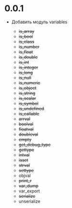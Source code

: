 # 0.0.1

-   Добавить модуль variables

    -   ~~is_array~~
    -   ~~is_bool~~
    -   ~~is_class~~
    -   ~~is_number~~
    -   ~~is_float~~
    -   ~~is_double~~
    -   ~~is_int~~
    -   ~~is_integer~~
    -   ~~is_long~~
    -   ~~is_null~~
    -   ~~is_numeric~~
    -   ~~is_object~~
    -   ~~is_string~~
    -   ~~is_scalar~~
    -   ~~is_symbol~~
    -   ~~is_undefined~~
    -   ~~is_callable~~
    -   ~~arrval~~
    -   ~~boolval~~
    -   ~~floatval~~
    -   ~~doubleval~~
    -   ~~empty~~
    -   ~~get_debug_type~~
    -   ~~gettype~~
    -   ~~intval~~
    -   ~~isset~~
    -   ~~strval~~
    -   ~~settype~~
    -   objval
    -   ~~print_r~~
    -   ~~var_dump~~
    -   var_export
    -   ~~serialize~~
    -   unserialize
